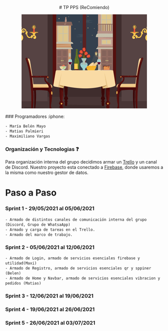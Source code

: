 <div align="center">
# TP PPS (ReComiendo)

![](src/assets/README-imagenes/login.gif "Pantalla:")
</div>
### Programadores :iphone:

``` 
- María Belén Mayo
- Matias Palmieri
- Maximiliano Vargas
```


### Organización y Tecnologias :question:

Para organización interna del grupo decidimos armar un [Trello](https://trello.com/b/klTX895E/restaurant) y un canal de Discord.
Nuestro proyecto esta conectado a [Firebase](https://console.firebase.google.com/project/restaurantapp-3405c/overview), donde usaremos a la
misma como nuestro gestor de datos.

# Paso a Paso

### Sprint 1 - 29/05/2021 al 05/06/2021

```
- Armado de distintos canales de comunicación interna del grupo (Discord, Grupo de WhatsaApp)
- Armado y carga de tareas en el Trello.
- Armado del marco de trabajo.
```

### Sprint 2 - 05/06/2021 al 12/06/2021

```
- Armado de Login, armado de servicios esenciales firebase y utilidad(Maxi)
- Armado de Registro, armado de servicios esenciales qr y sppiner (Belen)
- Armado de Home y Navbar, armado de servicios esenciales vibracion y pedidos (Matias)
```

### Sprint 3 - 12/06/2021 al 19/06/2021

### Sprint 4 - 19/06/2021 al 26/06/2021

### Sprint 5 - 26/06/2021 al 03/07/2021